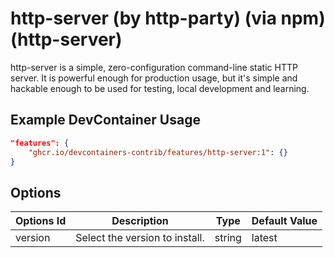
# http-server (by http-party) (via npm) (http-server)

http-server is a simple, zero-configuration command-line static HTTP server. It is powerful enough for production usage, but it's simple and hackable enough to be used for testing, local development and learning.

## Example DevContainer Usage

```json
"features": {
    "ghcr.io/devcontainers-contrib/features/http-server:1": {}
}
```

## Options

| Options Id | Description | Type | Default Value |
|-----|-----|-----|-----|
| version | Select the version to install. | string | latest |


